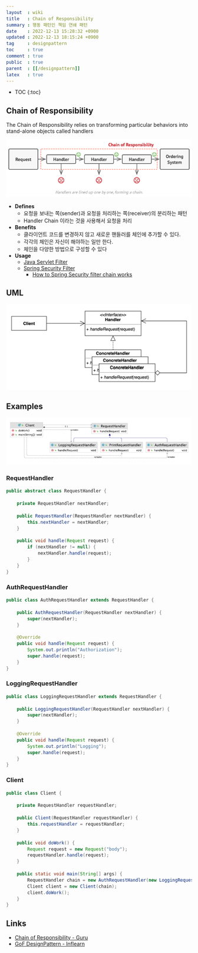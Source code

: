 ```yaml
---
layout  : wiki
title   : Chain of Responsibility
summary : 행동 패턴인 책임 연쇄 패턴
date    : 2022-12-13 15:28:32 +0900
updated : 2022-12-13 18:15:24 +0900
tag     : designpattern
toc     : true
comment : true
public  : true
parent  : [[/designpattern]]
latex   : true
---
```

* TOC
{:toc}

## Chain of Responsibility

The Chain of Responsibility relies on transforming particular behaviors into stand-alone objects called handlers

![](/resource/wiki/designpattern-chain-of-responsibility/cor.png)

- __Defines__
  - 요청을 보내는 쪽(sender)과 요청을 처리하는 쪽(receiver)의 분리하는 패턴
  - Handler Chain 이라는 것을 사용해서 요청을 처리
- __Benefits__
  - 클라이언트 코드를 변경하지 않고 새로운 핸들러를 체인에 추가할 수 있다.
  - 각각의 체인은 자신이 해야하는 일만 한다.
  - 체인을 다양한 방법으로 구성할 수 있다
- __Usage__
  - [Java Servlet Filter](https://docs.oracle.com/javaee/7/api/javax/servlet/FilterChain.html)
  - [Spring Security Filter](https://docs.spring.io/spring-security/site/docs/4.2.1.RELEASE/reference/htmlsingle/#security-filter-chain)
    - [How to Spring Security filter chain works](https://stackoverflow.com/questions/41480102/how-spring-security-filter-chain-works)

## UML

![](/resource/wiki/designpattern-chain-of-responsibility/cor-uml.png)

## Examples

![](/resource/wiki/designpattern-chain-of-responsibility/concrete.png)

### RequestHandler

```java
public abstract class RequestHandler {

    private RequestHandler nextHandler;

    public RequestHandler(RequestHandler nextHandler) {
        this.nextHandler = nextHandler;
    }

    public void handle(Request request) {
        if (nextHandler != null) {
            nextHandler.handle(request);
        }
    }
}
```

### AuthRequestHandler

```java
public class AuthRequestHandler extends RequestHandler {

    public AuthRequestHandler(RequestHandler nextHandler) {
        super(nextHandler);
    }

    @Override
    public void handle(Request request) {
        System.out.println("Authorization");
        super.handle(request);
    }
}
```

### LoggingRequestHandler

```java
public class LoggingRequestHandler extends RequestHandler {

    public LoggingRequestHandler(RequestHandler nextHandler) {
        super(nextHandler);
    }

    @Override
    public void handle(Request request) {
        System.out.println("Logging");
        super.handle(request);
    }
}
```

### Client

```java
public class Client {

    private RequestHandler requestHandler;

    public Client(RequestHandler requestHandler) {
        this.requestHandler = requestHandler;
    }

    public void doWork() {
        Request request = new Request("body");
        requestHandler.handle(request);
    }

    public static void main(String[] args) {
        RequestHandler chain = new AuthRequestHandler(new LoggingRequestHandler(new PrintRequestHandler(null)));
        Client client = new Client(chain);
        client.doWork();
    }
}
```

## Links

- [Chain of Responsibility - Guru](https://refactoring.guru/design-patterns/chain-of-responsibility)
- [GoF DesignPattern - Inflearn](https://www.inflearn.com/course/%EB%94%94%EC%9E%90%EC%9D%B8-%ED%8C%A8%ED%84%B4/dashboard)